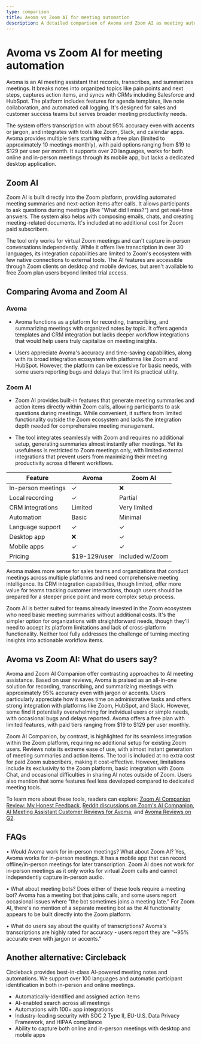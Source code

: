 ```yaml
---
type: comparison
title: Avoma vs Zoom AI for meeting automation
description: A detailed comparison of Avoma and Zoom AI as meeting automation tools, including features, pricing, user reviews, and limitations for both online and in-person meetings.
---
```


# Avoma vs Zoom AI for meeting automation

Avoma is an AI meeting assistant that records, transcribes, and summarizes meetings. It breaks notes into organized topics like pain points and next steps, captures action items, and syncs with CRMs including Salesforce and HubSpot. The platform includes features for agenda templates, live note collaboration, and automated call logging. It's designed for sales and customer success teams but serves broader meeting productivity needs.

The system offers transcription with about 95% accuracy even with accents or jargon, and integrates with tools like Zoom, Slack, and calendar apps. Avoma provides multiple tiers starting with a free plan (limited to approximately 10 meetings monthly), with paid options ranging from $19 to $129 per user per month. It supports over 20 languages, works for both online and in-person meetings through its mobile app, but lacks a dedicated desktop application.

## Zoom AI

Zoom AI is built directly into the Zoom platform, providing automated meeting summaries and next-action items after calls. It allows participants to ask questions during meetings (like "What did I miss?") and get real-time answers. The system also helps with composing emails, chats, and creating meeting-related documents. It's included at no additional cost for Zoom paid subscribers.

The tool only works for virtual Zoom meetings and can't capture in-person conversations independently. While it offers live transcription in over 30 languages, its integration capabilities are limited to Zoom's ecosystem with few native connections to external tools. The AI features are accessible through Zoom clients on desktop and mobile devices, but aren't available to free Zoom plan users beyond limited trial access.

## Comparing Avoma and Zoom AI

### Avoma

* Avoma functions as a platform for recording, transcribing, and summarizing meetings with organized notes by topic. It offers agenda templates and CRM integration but lacks deeper workflow integrations that would help users truly capitalize on meeting insights.

* Users appreciate Avoma's accuracy and time-saving capabilities, along with its broad integration ecosystem with platforms like Zoom and HubSpot. However, the platform can be excessive for basic needs, with some users reporting bugs and delays that limit its practical utility.

### Zoom AI

* Zoom AI provides built-in features that generate meeting summaries and action items directly within Zoom calls, allowing participants to ask questions during meetings. While convenient, it suffers from limited functionality outside the Zoom ecosystem and lacks the integration depth needed for comprehensive meeting management.

* The tool integrates seamlessly with Zoom and requires no additional setup, generating summaries almost instantly after meetings. Yet its usefulness is restricted to Zoom meetings only, with limited external integrations that prevent users from maximizing their meeting productivity across different workflows.

| Feature | Avoma | Zoom AI |
|---------|-------|---------|
| In-person meetings | ✓ | ❌ |
| Local recording | ✓ | Partial |
| CRM integrations | Limited | Very limited |
| Automation | Basic | Minimal |
| Language support | ✓ | ✓ |
| Desktop app | ❌ | ✓ |
| Mobile apps | ✓ | ✓ |
| Pricing | $19-129/user | Included w/Zoom |

Avoma makes more sense for sales teams and organizations that conduct meetings across multiple platforms and need comprehensive meeting intelligence. Its CRM integration capabilities, though limited, offer more value for teams tracking customer interactions, though users should be prepared for a steeper price point and more complex setup process.

Zoom AI is better suited for teams already invested in the Zoom ecosystem who need basic meeting summaries without additional costs. It's the simpler option for organizations with straightforward needs, though they'll need to accept its platform limitations and lack of cross-platform functionality. Neither tool fully addresses the challenge of turning meeting insights into actionable workflow items.

## Avoma vs Zoom AI: What do users say?

Avoma and Zoom AI Companion offer contrasting approaches to AI meeting assistance. Based on user reviews, Avoma is praised as an all-in-one solution for recording, transcribing, and summarizing meetings with approximately 95% accuracy even with jargon or accents. Users particularly appreciate how it saves time on administrative tasks and offers strong integration with platforms like Zoom, HubSpot, and Slack. However, some find it potentially overwhelming for individual users or simple needs, with occasional bugs and delays reported. Avoma offers a free plan with limited features, with paid tiers ranging from $19 to $129 per user monthly.

Zoom AI Companion, by contrast, is highlighted for its seamless integration within the Zoom platform, requiring no additional setup for existing Zoom users. Reviews note its extreme ease of use, with almost instant generation of meeting summaries and action items. The tool is included at no extra cost for paid Zoom subscribers, making it cost-effective. However, limitations include its exclusivity to the Zoom platform, basic integration with Zoom Chat, and occasional difficulties in sharing AI notes outside of Zoom. Users also mention that some features feel less developed compared to dedicated meeting tools.

To learn more about these tools, readers can explore: [Zoom AI Companion Review: My Honest Feedback](https://www.meetjamie.ai/blog/zoom-ai-companion-review), [Reddit discussions on Zoom's AI Companion](https://www.reddit.com/r/Zoom/comments/1g29cog/using_zooms_ai_companion_to_record_and_summarize/), [AI Meeting Assistant Customer Reviews for Avoma](https://ecosystem.hubspot.com/marketplace/apps/avoma/reviews), and [Avoma Reviews on G2](https://www.g2.com/products/avoma/reviews).

## FAQs 
• Would Avoma work for in-person meetings? What about Zoom AI?
Yes, Avoma works for in-person meetings. It has a mobile app that can record offline/in-person meetings for later transcription. Zoom AI does not work for in-person meetings as it only works for virtual Zoom calls and cannot independently capture in-person audio.

• What about meeting bots? Does either of these tools require a meeting bot?
Avoma has a meeting bot that joins calls, and some users report occasional issues where "the bot sometimes joins a meeting late." For Zoom AI, there's no mention of a separate meeting bot as the AI functionality appears to be built directly into the Zoom platform.

• What do users say about the quality of transcriptions?
Avoma's transcriptions are highly rated for accuracy - users report they are "~95% accurate even with jargon or accents."

## Another alternative: Circleback
Circleback provides best-in-class AI-powered meeting notes and automations. We support over 100 languages and automatic participant identification in both in-person and online meetings.
* Automatically-identified and assigned action items
* AI-enabled search across all meetings
* Automations with 100+ app integrations
* Industry-leading security with SOC 2 Type II, EU-U.S. Data Privacy Framework, and HIPAA compliance
* Ability to capture both online and in-person meetings with desktop and mobile apps
